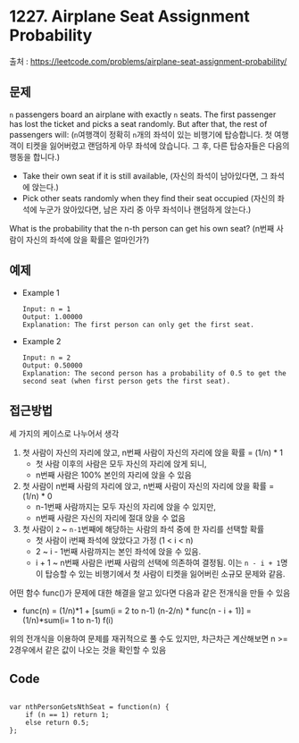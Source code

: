 # 1227. Airplane Seat Assignment Probability

출처 : https://leetcode.com/problems/airplane-seat-assignment-probability/

## 문제

`n` passengers board an airplane with exactly `n` seats. The first passenger has lost the ticket and picks a seat randomly. But after that, the rest of passengers will:
(`n`여행객이 정확히 `n`개의 좌석이 있는 비행기에 탑승합니다. 첫 여행객이 티켓을 잃어버렸고 랜덤하게 아무 좌석에 앉습니다. 그 후, 다른 탑승자들은 다음의 행동을 합니다.)

-   Take their own seat if it is still available, (자신의 좌석이 남아있다면, 그 좌석에 앉는다.)
-   Pick other seats randomly when they find their seat occupied (자신의 좌석에 누군가 앉아있다면, 남은 자리 중 아무 좌석이나 랜덤하게 앉는다.)

What is the probability that the n-th person can get his own seat?
(n번째 사람이 자신의 좌석에 앉을 확률은 얼마인가?)

## 예제

- Example 1
	```
	Input: n = 1
	Output: 1.00000
	Explanation: The first person can only get the first seat.
	```
- Example 2
	```
	Input: n = 2
	Output: 0.50000
	Explanation: The second person has a probability of 0.5 to get the second seat (when first person gets the first seat).
	```
## 접근방법

세 가지의 케이스로 나누어서 생각
1. 첫 사람이 자신의 자리에 앉고, n번째 사람이 자신의 자리에 앉을 확률 = (1/n) * 1
	- 첫 사람 이후의 사람은 모두 자신의 자리에 앉게 되니,
	- n번째 사람은 100% 본인의 자리에 앉을 수 있음
2. 첫 사람이 n번째 사람의 자리에 앉고, n번째 사람이 자신의 자리에 앉을 확률 = (1/n) * 0
	- n-1번째 사람까지는 모두 자신의 자리에 앉을 수 있지만, 
	- n번째 사람은 자신의 자리에 절대 앉을 수 없음
3. 첫 사람이 `2` ~ `n-1`번째에 해당하는 사람의 좌석 중에 한 자리를 선택할 확률
	- 첫 사람이 i번째 좌석에 앉았다고 가정 (1 < i < n)
	- 2 ~ i - 1번째 사람까지는 본인 좌석에 앉을 수 있음.
	- i + 1 ~ n번째 사람은 i번째 사람의 선택에 의존하여 결정됨. 이는 `n - i + 1`명이 탑승할 수 있는 비행기에서 첫 사람이 티켓을 잃어버린 소규모 문제와 같음.

어떤 함수 func()가 문제에 대한 해결을 알고 있다면 다음과 같은 전개식을 만들 수 있음
- func(n) = (1/n)*1 + [sum(i = 2 to n-1) (n-2/n) * func(n - i + 1)] = (1/n)*sum(i= 1 to n-1) f(i)

위의 전개식을 이용하여 문제를 재귀적으로 풀 수도 있지만, 차근차근 계산해보면 n >= 2경우에서 같은 값이 나오는 것을 확인할 수 있음

## Code
<pre>
<code>
var nthPersonGetsNthSeat = function(n) {
    if (n == 1) return 1;
    else return 0.5;
};
</code>
</pre>
